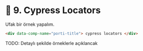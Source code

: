 # 👻 9. Cypress Locators

Ufak bir örnek yapalım.

```html
<div data-comp-name="porti-title"> cypress locators </div>
```

TODO: Detaylı şekilde örneklerle açıklancak
